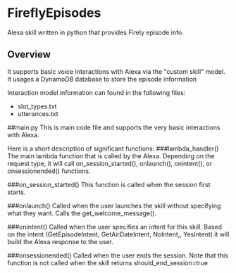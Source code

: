 # FireflyEpisodes
Alexa skill written in python that provides Firely episode info.  

## Overview
It supports basic voice interactions with Alexa via the "custom skill" model.  It usages a DynamoDB database to store the episode information

Interaction model information can found in the following files:
* slot_types.txt
* utterances.txt

##main.py
This is main code file and supports the very basic interactions with Alexa.

Here is a short description of significant functions:
###lambda_handler()
The main lambda function that is called by the Alexa. Depending on the request type, it will call on_session_started(), onlaunch(), onintent(), or onsessionended() functions.

###on_session_started()
This function is called when the session first starts.

###onlaunch()
Called when the user launches the skill without specifying what they want.  Calls the get_welcome_message().

###onintent()
Called when the user specifies an intent for this skill.  Based on the intent (GetEpisodeIntent, GetAirDateIntent, NoIntent,, YesIntent) it will build the Alexa response to the user.

###onsessionended()
Called when the user ends the session.  Note that this function is not called when the skill returns should_end_session=true




